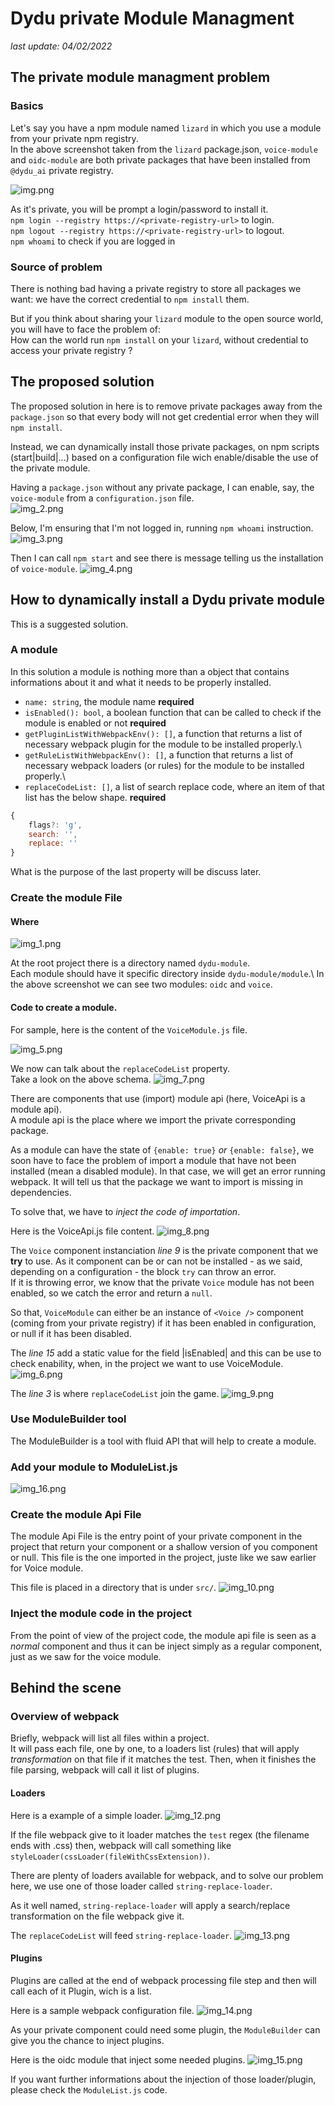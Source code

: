 # Dydu private Module Managment

*last update: 04/02/2022*

## The private module managment problem
### Basics
Let's say you have a npm module named `lizard` in which you use a module from your private npm registry.\
In the above screenshot taken from the `lizard` package.json, `voice-module` and `oidc-module` are both private packages that have been
installed from `@dydu_ai` private registry.

![img.png](img.png)

As it's private, you will be prompt a login/password to install it.\
`npm login --registry https://<private-registry-url>` to login.\
`npm logout --registry https://<private-registry-url>` to logout.\
`npm whoami` to check if you are logged in

### Source of problem
There is nothing bad having a private registry to store all packages we want: we have the correct credential to `npm install` them.

But if you think about sharing your `lizard` module to the open source world, you will have to face the problem of: \
How can the world run `npm install` on your `lizard`, without credential to access your private registry ?

## The proposed solution
The proposed solution in here is to remove private packages away from the `package.json` so that every body will not get credential error when they will `npm install`.

Instead, we can dynamically install those private packages, on npm scripts (start|build|...) based on a configuration file wich enable/disable the use of the private module.

Having a `package.json` without any private package, I can enable, say, the `voice-module` from a `configuration.json` file. \
![img_2.png](img_2.png)


Below, I'm ensuring that I'm not logged in, running `npm whoami` instruction.\
![img_3.png](img_3.png)

Then I can call `npm start` and see there is message telling us the installation of `voice-module`.
![img_4.png](img_4.png)

## How to dynamically install a Dydu private module
This is a suggested solution.

### A module
In this solution a module is nothing more than a object that contains informations about it and what it needs to be properly installed.
* `name: string`, the module name **required**
* `isEnabled(): bool`, a boolean function that can be called to check if the module is enabled or not **required**
* `getPluginListWithWebpackEnv(): []`, a function that returns a list of necessary webpack plugin for the module to be installed properly.\
* `getRuleListWithWebpackEnv(): []`, a function that returns a list of necessary webpack loaders (or rules) for the module to be installed properly.\
* `replaceCodeList: []`, a list of search replace code, where an item of that list has the below shape. **required**
```javascript
{
    flags?: 'g',
    search: '',
    replace: ''
}
```
What is the purpose of the last property will be discuss later.

### Create the module File
#### Where
![img_1.png](img_1.png)

At the root project there is a directory named `dydu-module`.\
Each module should have it specific directory inside `dydu-module/module`.\ In the above screenshot we can see two modules: `oidc` and `voice`.

#### Code to create a module.
For sample, here is the content of the `VoiceModule.js` file.

![img_5.png](img_5.png)

We now can talk about the `replaceCodeList` property.\
Take a look on the above schema.
![img_7.png](img_7.png)

There are components that use (import) module api (here, VoiceApi is a module api). \
A module api is the place where we import the private corresponding package.

As a module can have the state of `{enable: true}` *or* `{enable: false}`, we soon have to face the problem of import a module that have not been installed (mean a disabled module).
In that case, we will get an error running webpack. It will tell us that the package we want to import is missing in dependencies.

To solve that, we have to *inject the code of importation*.

Here is the VoiceApi.js file content.
![img_8.png](img_8.png)

The `Voice` component instanciation *line 9* is the private component that we **try** to use.
As it component can be or can not be installed - as we said, depending on a configuration - the block `try` can throw an error.\
If it is throwing error, we know that the private `Voice` module has not been enabled, so we catch the error and return a `null`.

So that, `VoiceModule` can either be an instance of `<Voice />` component (coming from your private registry) if it has been enabled in configuration, or null if it has been disabled.

The *line 15* add a static value for the field |isEnabled| and this can be use to check enability, when, in the project we want to use VoiceModule.
![img_6.png](img_6.png)

The *line 3* is where `replaceCodeList` join the game.
![img_9.png](img_9.png)


### Use ModuleBuilder tool
The ModuleBuilder is a tool with fluid API that will help to create a module.

### Add your module to ModuleList.js
![img_16.png](img_16.png)


### Create the module Api File
The module Api File is the entry point of your private component in the project that return your component or a shallow version of you component or null.
This file is the one imported in the project, juste like we saw earlier for Voice module.

This file is placed in a directory that is under `src/`.
![img_10.png](img_10.png)

### Inject the module code in the project
From the point of view of the project code, the module api file is seen as a *normal* component and thus it can be inject simply as a regular component, just as we saw for the voice module.

## Behind the scene
### Overview of webpack
Briefly, webpack will list all files within a project.\
It will pass each file, one by one, to a loaders list (rules) that will apply *transformation* on that file if it matches the test.
Then, when it finishes the file parsing, webpack will call it list of plugins.

#### Loaders
Here is a example of a simple loader.
![img_12.png](img_12.png)

If the file webpack give to it loader matches the `test` regex (the filename ends with .css) then, webpack will call something like `styleLoader(cssLoader(fileWithCssExtension))`.

There are plenty of loaders available for webpack, and to solve our problem here, we use one of those loader called `string-replace-loader`.

As it well named, `string-replace-loader` will apply a search/replace transformation on the file webpack give it.

The `replaceCodeList` will feed `string-replace-loader`.
![img_13.png](img_13.png)

#### Plugins
Plugins are called at the end of webpack processing file step and then will call each of it Plugin, wich is a list.

Here is a sample webpack configuration file.
![img_14.png](img_14.png)

As your private component could need some plugin, the `ModuleBuilder` can give you the chance to inject plugins.

Here is the oidc module that inject some needed plugins.
![img_15.png](img_15.png)

If you want further informations about the injection of those loader/plugin, please check the `ModuleList.js` code.